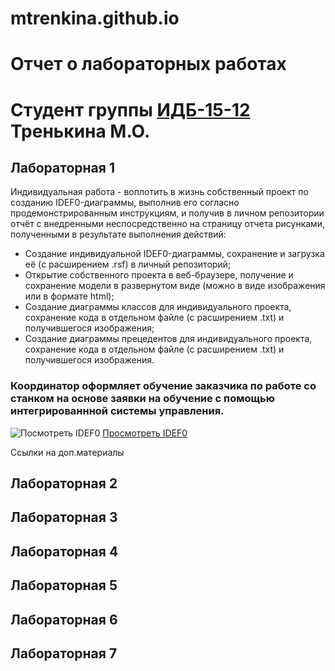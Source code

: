 # mtrenkina.github.io
# Отчет о лабораторных работах
# Студент группы [ИДБ-15-12](https://github.com/stankin/design-2018/wiki/list-idb-15-12) Тренькина М.О.

## Лабораторная 1
Индивидуальная работа - воплотить в жизнь собственный проект по созданию IDEF0-диаграммы, выполнив его согласно продемонстрированным инструкциям, и получив в личном репозитории отчёт с внедренными неспосредственно на страницу отчета рисунками, полученными в результате выполнения действий:
 - Создание индивидуальной IDEF0-диаграммы, сохранение и загрузка её (c расширением .rsf) в личный репозиторий;
 - Открытие собственного проекта в веб-браузере, получение и сохранение модели в развернутом виде (можно в виде изображения или в формате html);
 - Создание диаграммы классов для индивидуального проекта, сохранение кода в отдельном файле (с расширением .txt) и получившегося изображения;
 - Создание диаграммы прецедентов для индивидуального проекта, сохранение кода в отдельном файле (с расширением .txt) и получившегося изображения.

### Координатор оформляет обучение заказчика по работе со станком на основе заявки на обучение с помощью интегрированнной системы управления.
 
![Посмотреть IDEF0](https://github.com/mtrenkina/mtrenkina.github.io/blob/master/model.png)
[Просмотреть IDEF0](http://127.0.0.1:50220/idef0/index.html?id=3)

Ссылки на доп.материалы

## Лабораторная 2

## Лабораторная 3

## Лабораторная 4

## Лабораторная 5

## Лабораторная 6

## Лабораторная 7
